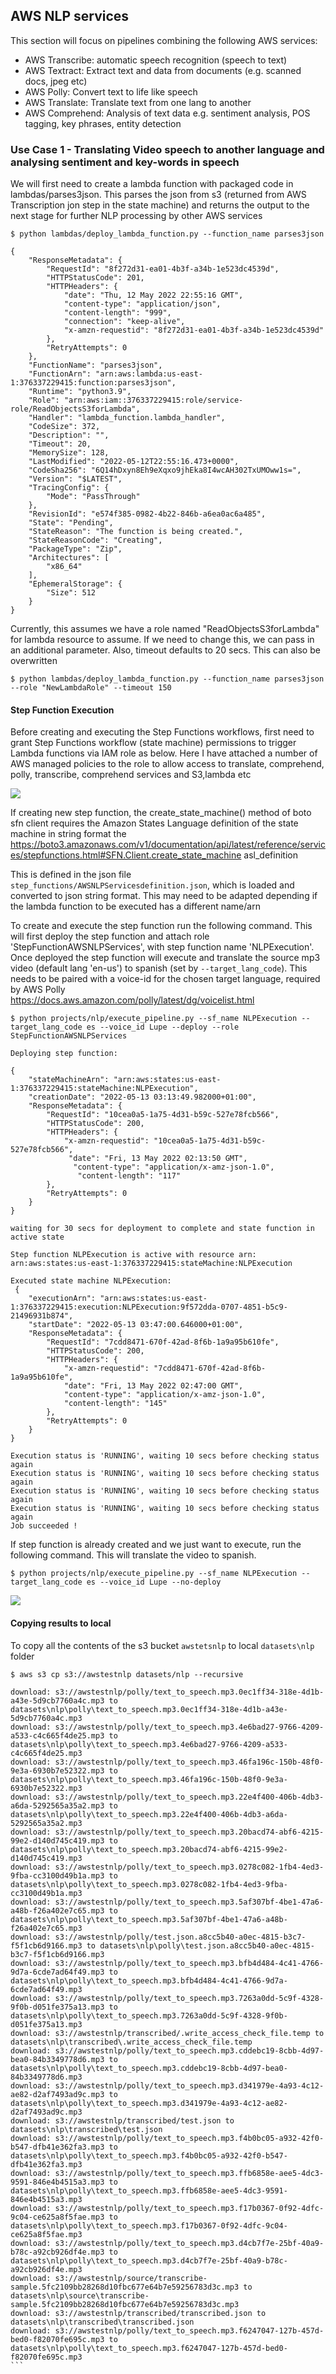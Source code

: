 ## AWS NLP services

This section will focus on pipelines combining the following AWS services:

* AWS Transcribe: automatic speech recognition (speech to text)
* AWS Textract: Extract text and data from documents (e.g. scanned docs, jpeg etc)
* AWS Polly: Convert text to life like speech
* AWS Translate: Translate text from one lang to another
* AWS Comprehend: Analysis of text data e.g. sentiment analysis, POS tagging, key phrases, entity detection

### Use Case 1 - Translating Video speech to another language and analysing sentiment and key-words in speech

We will first need to create a lambda function with packaged code in lambdas/parses3json. This parses the json from s3 
(returned  from AWS Transcription jon step in the state machine) and returns the output to the next stage for further 
NLP processing by other AWS services

```
$ python lambdas/deploy_lambda_function.py --function_name parses3json
 
{
    "ResponseMetadata": {
        "RequestId": "8f272d31-ea01-4b3f-a34b-1e523dc4539d",
        "HTTPStatusCode": 201,
        "HTTPHeaders": {
            "date": "Thu, 12 May 2022 22:55:16 GMT",
            "content-type": "application/json",
            "content-length": "999",
            "connection": "keep-alive",
            "x-amzn-requestid": "8f272d31-ea01-4b3f-a34b-1e523dc4539d"
        },
        "RetryAttempts": 0
    },
    "FunctionName": "parses3json",
    "FunctionArn": "arn:aws:lambda:us-east-1:376337229415:function:parses3json",
    "Runtime": "python3.9",
    "Role": "arn:aws:iam::376337229415:role/service-role/ReadObjectsS3forLambda",
    "Handler": "lambda_function.lambda_handler",
    "CodeSize": 372,
    "Description": "",
    "Timeout": 20,
    "MemorySize": 128,
    "LastModified": "2022-05-12T22:55:16.473+0000",
    "CodeSha256": "6Q14hDxyn8Eh9eXqxo9jhEka8I4wcAH302TxUMOww1s=",
    "Version": "$LATEST",
    "TracingConfig": {
        "Mode": "PassThrough"
    },
    "RevisionId": "e574f385-0982-4b22-846b-a6ea0ac6a485",
    "State": "Pending",
    "StateReason": "The function is being created.",
    "StateReasonCode": "Creating",
    "PackageType": "Zip",
    "Architectures": [
        "x86_64"
    ],
    "EphemeralStorage": {
        "Size": 512
    }
}

```

Currently, this assumes we have a role named "ReadObjectsS3forLambda" for lambda resource to assume. If we need to
change this, we can pass in an additional parameter. Also, timeout defaults to 20 secs. This can also be overwritten

```
$ python lambdas/deploy_lambda_function.py --function_name parses3json --role "NewLambdaRole" --timeout 150
```

#### Step Function Execution

Before creating and executing the Step Functions workflows, first need to grant Step Functions workflow 
(state machine) permissions to trigger Lambda functions via IAM role as below. Here I have attached a number 
of AWS managed policies to the role to allow access to translate, comprehend, polly, transcribe, 
comprehend services and S3,lambda etc

![](../../screenshots/nlp/step-function-role.png)


If creating new step function, the create_state_machine() method of boto sfn client requires the
Amazon States Language definition of the state machine in string format
the https://boto3.amazonaws.com/v1/documentation/api/latest/reference/services/stepfunctions.html#SFN.Client.create_state_machine asl_definition 

This is defined in the json file `step_functions/AWSNLPServicesdefinition.json`, which is loaded and converted to
json string format.
This may need to be adapted depending if the lambda function to be executed has a different name/arn

To create and execute the step function run the following command. This will first deploy the step function and attach role
'StepFunctionAWSNLPServices', with step function name 'NLPExecution'.
Once deployed the step function will execute and translate the source mp3 video (default lang 'en-us') to spanish (set by
`--target_lang_code`). This needs to be paired with a voice-id for the chosen target language, required by AWS Polly  
https://docs.aws.amazon.com/polly/latest/dg/voicelist.html

```
$ python projects/nlp/execute_pipeline.py --sf_name NLPExecution --target_lang_code es --voice_id Lupe --deploy --role StepFunctionAWSNLPServices

Deploying step function:

{
    "stateMachineArn": "arn:aws:states:us-east-1:376337229415:stateMachine:NLPExecution", 
    "creationDate": "2022-05-13 03:13:49.982000+01:00", 
    "ResponseMetadata": {
        "RequestId": "10cea0a5-1a75-4d31-b59c-527e78fcb566", 
        "HTTPStatusCode": 200, 
        "HTTPHeaders": {
            "x-amzn-requestid": "10cea0a5-1a75-4d31-b59c-527e78fcb566",
             "date": "Fri, 13 May 2022 02:13:50 GMT",
              "content-type": "application/x-amz-json-1.0",
               "content-length": "117"
        }, 
        "RetryAttempts": 0
    }
}

waiting for 30 secs for deployment to complete and state function in active state

Step function NLPExecution is active with resource arn: arn:aws:states:us-east-1:376337229415:stateMachine:NLPExecution

Executed state machine NLPExecution:
 {
    "executionArn": "arn:aws:states:us-east-1:376337229415:execution:NLPExecution:9f572dda-0707-4851-b5c9-21496931b874",
    "startDate": "2022-05-13 03:47:00.646000+01:00",
    "ResponseMetadata": {
        "RequestId": "7cdd8471-670f-42ad-8f6b-1a9a95b610fe",
        "HTTPStatusCode": 200,
        "HTTPHeaders": {
            "x-amzn-requestid": "7cdd8471-670f-42ad-8f6b-1a9a95b610fe",
            "date": "Fri, 13 May 2022 02:47:00 GMT",
            "content-type": "application/x-amz-json-1.0",
            "content-length": "145"
        },
        "RetryAttempts": 0
    }
}

Execution status is 'RUNNING', waiting 10 secs before checking status again
Execution status is 'RUNNING', waiting 10 secs before checking status again
Execution status is 'RUNNING', waiting 10 secs before checking status again
Execution status is 'RUNNING', waiting 10 secs before checking status again
Job succeeded !

```

If step function is already created and we just want to execute, run the following command. This will translate the video
to spanish.

```
$ python projects/nlp/execute_pipeline.py --sf_name NLPExecution --target_lang_code es --voice_id Lupe --no-deploy
```

![](../../screenshots/nlp/step_function_text-speech.png)

#### Copying results to local 

To copy all the contents of the s3 bucket `awstetsnlp` to local `datasets\nlp` folder

````
$ aws s3 cp s3://awstestnlp datasets/nlp --recursive

download: s3://awstestnlp/polly/text_to_speech.mp3.0ec1ff34-318e-4d1b-a43e-5d9cb7760a4c.mp3 to datasets\nlp\polly\text_to_speech.mp3.0ec1ff34-318e-4d1b-a43e-5d9cb7760a4c.mp3
download: s3://awstestnlp/polly/text_to_speech.mp3.4e6bad27-9766-4209-a533-c4c665f4de25.mp3 to datasets\nlp\polly\text_to_speech.mp3.4e6bad27-9766-4209-a533-c4c665f4de25.mp3
download: s3://awstestnlp/polly/text_to_speech.mp3.46fa196c-150b-48f0-9e3a-6930b7e52322.mp3 to datasets\nlp\polly\text_to_speech.mp3.46fa196c-150b-48f0-9e3a-6930b7e52322.mp3
download: s3://awstestnlp/polly/text_to_speech.mp3.22e4f400-406b-4db3-a6da-5292565a35a2.mp3 to datasets\nlp\polly\text_to_speech.mp3.22e4f400-406b-4db3-a6da-5292565a35a2.mp3
download: s3://awstestnlp/polly/text_to_speech.mp3.20bacd74-abf6-4215-99e2-d140d745c419.mp3 to datasets\nlp\polly\text_to_speech.mp3.20bacd74-abf6-4215-99e2-d140d745c419.mp3
download: s3://awstestnlp/polly/text_to_speech.mp3.0278c082-1fb4-4ed3-9fba-cc3100d49b1a.mp3 to datasets\nlp\polly\text_to_speech.mp3.0278c082-1fb4-4ed3-9fba-cc3100d49b1a.mp3
download: s3://awstestnlp/polly/text_to_speech.mp3.5af307bf-4be1-47a6-a48b-f26a402e7c65.mp3 to datasets\nlp\polly\text_to_speech.mp3.5af307bf-4be1-47a6-a48b-f26a402e7c65.mp3
download: s3://awstestnlp/polly/test.json.a8cc5b40-a0ec-4815-b3c7-f5f1cb6d9166.mp3 to datasets\nlp\polly\test.json.a8cc5b40-a0ec-4815-b3c7-f5f1cb6d9166.mp3
download: s3://awstestnlp/polly/text_to_speech.mp3.bfb4d484-4c41-4766-9d7a-6cde7ad64f49.mp3 to datasets\nlp\polly\text_to_speech.mp3.bfb4d484-4c41-4766-9d7a-6cde7ad64f49.mp3
download: s3://awstestnlp/polly/text_to_speech.mp3.7263a0dd-5c9f-4328-9f0b-d051fe375a13.mp3 to datasets\nlp\polly\text_to_speech.mp3.7263a0dd-5c9f-4328-9f0b-d051fe375a13.mp3
download: s3://awstestnlp/transcribed/.write_access_check_file.temp to datasets\nlp\transcribed\.write_access_check_file.temp
download: s3://awstestnlp/polly/text_to_speech.mp3.cddebc19-8cbb-4d97-bea0-84b3349778d6.mp3 to datasets\nlp\polly\text_to_speech.mp3.cddebc19-8cbb-4d97-bea0-84b3349778d6.mp3
download: s3://awstestnlp/polly/text_to_speech.mp3.d341979e-4a93-4c12-ae82-d2af7493ad9c.mp3 to datasets\nlp\polly\text_to_speech.mp3.d341979e-4a93-4c12-ae82-d2af7493ad9c.mp3
download: s3://awstestnlp/transcribed/test.json to datasets\nlp\transcribed\test.json
download: s3://awstestnlp/polly/text_to_speech.mp3.f4b0bc05-a932-42f0-b547-dfb41e362fa3.mp3 to datasets\nlp\polly\text_to_speech.mp3.f4b0bc05-a932-42f0-b547-dfb41e362fa3.mp3
download: s3://awstestnlp/polly/text_to_speech.mp3.ffb6858e-aee5-4dc3-9591-846e4b4515a3.mp3 to datasets\nlp\polly\text_to_speech.mp3.ffb6858e-aee5-4dc3-9591-846e4b4515a3.mp3
download: s3://awstestnlp/polly/text_to_speech.mp3.f17b0367-0f92-4dfc-9c04-ce625a8f5fae.mp3 to datasets\nlp\polly\text_to_speech.mp3.f17b0367-0f92-4dfc-9c04-ce625a8f5fae.mp3
download: s3://awstestnlp/polly/text_to_speech.mp3.d4cb7f7e-25bf-40a9-b78c-a92cb926df4e.mp3 to datasets\nlp\polly\text_to_speech.mp3.d4cb7f7e-25bf-40a9-b78c-a92cb926df4e.mp3
download: s3://awstestnlp/source/transcribe-sample.5fc2109bb28268d10fbc677e64b7e59256783d3c.mp3 to datasets\nlp\source\transcribe-sample.5fc2109bb28268d10fbc677e64b7e59256783d3c.mp3
download: s3://awstestnlp/transcribed/transcribed.json to datasets\nlp\transcribed\transcribed.json
download: s3://awstestnlp/polly/text_to_speech.mp3.f6247047-127b-457d-bed0-f82070fe695c.mp3 to datasets\nlp\polly\text_to_speech.mp3.f6247047-127b-457d-bed0-f82070fe695c.mp3
```